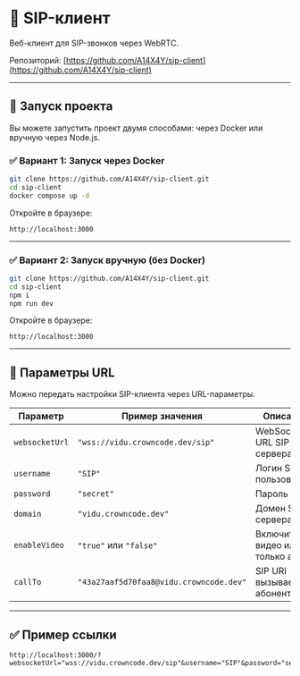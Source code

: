 # 🚀 SIP-клиент

Веб-клиент для SIP-звонков через WebRTC.

Репозиторий: [https://github.com/A14X4Y/sip-client](https://github.com/A14X4Y/sip-client)

---

## 🧭 Запуск проекта

Вы можете запустить проект двумя способами: через Docker или вручную через Node.js.

### ✅ Вариант 1: Запуск через Docker

```bash
git clone https://github.com/A14X4Y/sip-client.git
cd sip-client
docker compose up -d
```

Откройте в браузере:
```
http://localhost:3000
```

---

### ✅ Вариант 2: Запуск вручную (без Docker)

```bash
git clone https://github.com/A14X4Y/sip-client.git
cd sip-client
npm i
npm run dev
```

Откройте в браузере:
```
http://localhost:3000
```

---

## 🧩 Параметры URL

Можно передать настройки SIP-клиента через URL-параметры.

| Параметр        | Пример значения                                 | Описание                                                        |
|-----------------|--------------------------------------------------|-----------------------------------------------------------------|
| `websocketUrl`  | `"wss://vidu.crowncode.dev/sip"`                | WebSocket URL SIP-сервера                                       |
| `username`      | `"SIP"`                                          | Логин SIP-пользователя                                          |
| `password`      | `"secret"`                                       | Пароль                                                          |
| `domain`        | `"vidu.crowncode.dev"`                           | Домен SIP-сервера                                               |
| `enableVideo`   | `"true"` или `"false"`                           | Включить видео или только аудио                                 |
| `callTo`        | `"43a27aaf5d70faa8@vidu.crowncode.dev"`          | SIP URI вызываемого абонента                                    |

---

## ✅ Пример ссылки

```text
http://localhost:3000/?websocketUrl="wss://vidu.crowncode.dev/sip"&username="SIP"&password="secret"&domain="vidu.crowncode.dev"&enableVideo="false"&callTo="43a27aaf5d70faa8@vidu.crowncode.dev"
```

